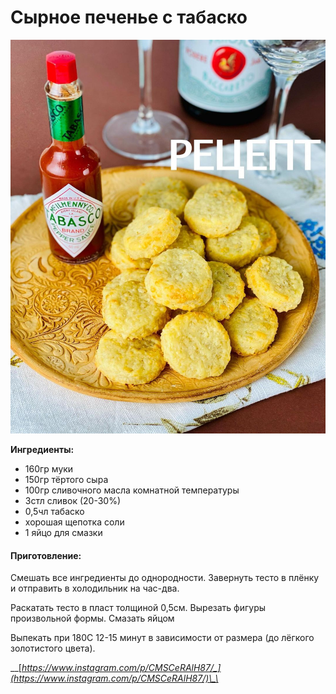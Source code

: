 # Сырное печенье с табаско

![](../../pics/178387039_1116898635472798_3834828181319297055_n%20%281%29.jpg)

**Ингредиенты:**

* 160гр муки
* 150гр тёртого сыра
* 100гр сливочного масла комнатной температуры
* 3стл сливок \(20-30%\)
* 0,5чл табаско
* хорошая щепотка соли
* 1 яйцо для смазки

#### Приготовление:

Смешать все ингредиенты до однородности. Завернуть тесто в плёнку и отправить в холодильник на час-два. 

Раскатать тесто в пласт толщиной 0,5см. Вырезать фигуры произвольной формы. Смазать яйцом 

Выпекать при 180С 12-15 минут в зависимости от размера \(до лёгкого золотистого цвета\).

\_\_[_https://www.instagram.com/p/CMSCeRAlH87/_](https://www.instagram.com/p/CMSCeRAlH87/)\_\_

